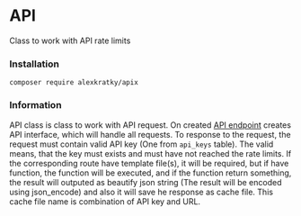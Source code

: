 # API

Class to work with API rate limits

### Installation

`composer require alexkratky/apix`

### Information
API class is class to work with API request. On created [API endpoint](https://panx.eu/docs/api-endpoints) creates API interface, which will handle all requests. To response to the request, the request must contain valid API key (One from `api_keys` table). The valid means, that the key must exists and must have not reached the rate limits. If the corresponding route have template file(s), it will be required, but if have function, the function will be executed, and if the function return something, the result will outputed as beautify json string (The result will be encoded using json_encode) and also it will save he response as cache file. This cache file name is combination of API key and URL.